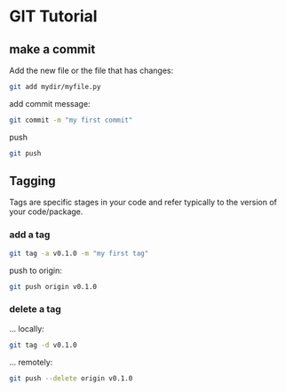 # GIT Tutorial

## make a commit

Add the new file or the file that has changes:

```bash
git add mydir/myfile.py
```

add commit message:

```bash
git commit -m "my first commit"
```

push

```bash
git push
```

## Tagging

Tags are specific stages in your code and refer typically to the version of your code/package.

### add a tag

```bash
git tag -a v0.1.0 -m "my first tag"
```

push to origin:

```bash
git push origin v0.1.0
```

### delete a tag

... locally:

```bash
git tag -d v0.1.0
```

... remotely:

```bash
git push --delete origin v0.1.0
```